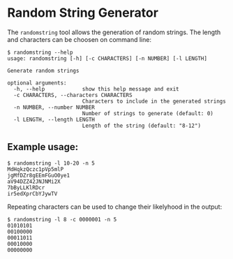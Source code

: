 Random String Generator
=======================

The `randomstring` tool allows the generation of random strings. The
length and characters can be choosen on command line:

    $ randomstring --help
    usage: randomstring [-h] [-c CHARACTERS] [-n NUMBER] [-l LENGTH]

    Generate random strings

    optional arguments:
      -h, --help            show this help message and exit
      -c CHARACTERS, --characters CHARACTERS
                            Characters to include in the generated strings
      -n NUMBER, --number NUMBER
                            Number of strings to generate (default: 0)
      -l LENGTH, --length LENGTH
                            Length of the string (default: "8-12")

Example usage:
--------------

    $ randomstring -l 10-20 -n 5
    MdHqkzQczc1pVp5mlP
    jgMfDZr8gEEmFGuO0ye1
    aV94DZZ42JNJNMi2X
    7bByLLKlRDcr
    ir5edXprCbYJywTV

Repeating characters can be used to change their likelyhood in the
output:

    $ randomstring -l 8 -c 0000001 -n 5
    01010101
    00100000
    00011011
    00010000
    00000000

